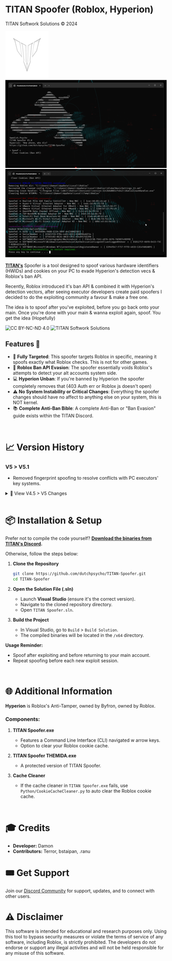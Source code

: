 # TITAN Spoofer (Roblox, Hyperion)

TITAN Softwork Solutions © 2024

![TITAN Spoofer](./Images/TITAN%20(Custom).png)
![TITAN Spoofer](./Images/VITAL.png)
![TITAN Spoofer](./Images/PVITAL.png)

**[TITAN's](https://discord.gg/yUWyvT9JyP)** Spoofer is a tool designed to spoof various hardware identifiers (HWIDs) and cookies on your PC to evade Hyperion's detection vecs & Roblox's ban API.

Recently, Roblox introduced it's ban API & combined it with Hyperion's detection vectors, after seeing executor developers create paid spoofers I decided to do the exploiting community a favour & make a free one.

The idea is to spoof after you've exploited, before you go back onto your main. Once you're done with your main & wanna exploit again, spoof. You get the idea (Hopefully)

![CC BY-NC-ND 4.0](https://img.shields.io/badge/License-CC%20BY--NC--ND%204.0-lightgrey?style=for-the-badge)
![TITAN Softwork Solutions](https://img.shields.io/badge/TITAN_Softwork_Solutions-Discord-blue?style=for-the-badge&logo=discord)


## Features 💎

- 🎯 **Fully Targeted**: This spoofer targets Roblox in specific, meaning it spoofs exactly what Roblox checks. This is not for other games.
- 👤 **Roblox Ban API Evasion**: The spoofer essentially voids Roblox's attempts to detect your alt accounts system side.
- 💻 **Hyperion Unban**: If you're banned by Hyperion the spoofer completely removes that (403 Auth err or Roblox js doesn't open)
- ⚠️ **No System Instability or Critical Changes**: Everything the spoofer changes should have no affect to anything else on your system, this is NOT kernel.
- 📚 **Complete Anti-Ban Bible**: A complete Anti-Ban or "Ban Evasion" guide exists within the TITAN Discord.

<br>

# 📈 Version History

### **V5 > V5.1**

- Removed fingerprint spoofing to resolve conflicts with PC executors' key systems.

<details>
  <summary>🔽 View V4.5 > V5 Changes</summary>

- Added fingerprint spoofing using the same method as Synapse X.
- Implemented spoofing for CPUID, PC HWID, PDS, SID, HDD, CPU, and more.
- Introduced string encryption for enhanced security.
- Added a self-elevation technique for smoother operations.
- Reorganized project structure for better maintainability.

</details>

<br>

# 📦 Installation & Setup

Prefer not to compile the code yourself? **[Download the binaries from TITAN's Discord](https://discord.gg/yUWyvT9JyP).**

Otherwise, follow the steps below:

1. **Clone the Repository**

    ```sh
    git clone https://github.com/dutchpsycho/TITAN-Spoofer.git
    cd TITAN-Spoofer
    ```

2. **Open the Solution File (.sln)**

    - Launch **Visual Studio** (ensure it's the correct version).
    - Navigate to the cloned repository directory.
    - Open `TITAN Spoofer.sln`.

3. **Build the Project**

    - In Visual Studio, go to `Build` > `Build Solution`.
    - The compiled binaries will be located in the `/x64` directory.

**Usage Reminder:**
- Spoof after exploiting and before returning to your main account.
- Repeat spoofing before each new exploit session.

<br>

# 🌐 Additional Information

**Hyperion** is Roblox's Anti-Tamper, owned by Byfron, owned by Roblox.

### Components:

1. **TITAN Spoofer.exe**
   - Features a Command Line Interface (CLI) navigated w arrow keys.
   - Option to clear your Roblox cookie cache.

2. **TITAN Spoofer THEMIDA.exe**
   - A protected version of TITAN Spoofer.

3. **Cache Cleaner**
   - If the cache cleaner in `TITAN Spoofer.exe` fails, use `Python/CookieCacheCleaner.py` to auto clear the Roblox cookie cache.

<br>

# 🎓 Credits

- **Developer:** Damon
- **Contributors:** Terror, bstaipan, .ranu

# 🎟️ Get Support

Join our [Discord Community](https://discord.gg/yUWyvT9JyP) for support, updates, and to connect with other users.

# ⚠️ Disclaimer

This software is intended for educational and research purposes only. Using this tool to bypass security measures or violate the terms of service of any software, including Roblox, is strictly prohibited. The developers do not endorse or support any illegal activities and will not be held responsible for any misuse of this software.

